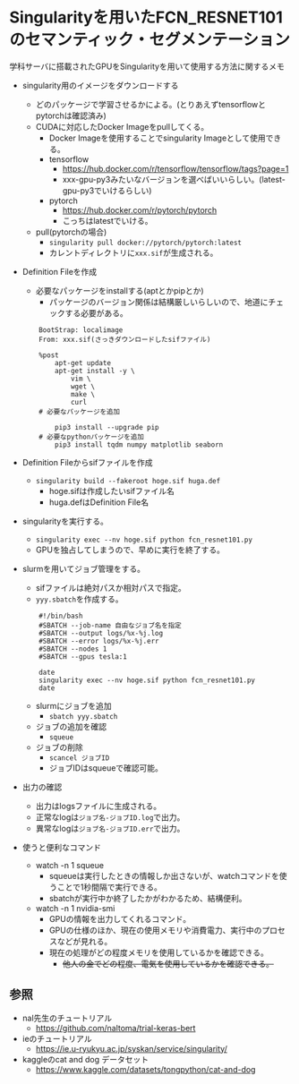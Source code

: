 # Singularityを用いたFCN_RESNET101のセマンティック・セグメンテーション

学科サーバに搭載されたGPUをSingularityを用いて使用する方法に関するメモ

<!--
## python環境構築
- pythonのバージョンを設定
    - pyenvなどを使うと便利(入れ方に関しては調べるとすぐ出てくる)
    ```
        #入れたいPythonバージョンを探す
        pyenv install --list
        #Pythonをインストールする
        pyenv install 3.x.x
        #Pythonバージョンをローカルに反映
        pyenv local 3.x.x
        #仮想環境を構築
        python -m venv venv
        #仮想環境を実行
        source venv/bin/activate
    ```
よく考えたら、singularity内に環境作るから、ここで作る必要ない。
-->
- singularity用のイメージをダウンロードする
    - どのパッケージで学習させるかによる。(とりあえずtensorflowとpytorchは確認済み)
    - CUDAに対応したDocker Imageをpullしてくる。
        - Docker Imageを使用することでsingularity Imageとして使用できる。
        - tensorflow
            - https://hub.docker.com/r/tensorflow/tensorflow/tags?page=1
            - xxx-gpu-py3みたいなバージョンを選べばいいらしい。(latest-gpu-py3でいけるらしい)
        - pytorch
            - https://hub.docker.com/r/pytorch/pytorch
            - こっちはlatestでいける。  
    - pull(pytorchの場合)
        - `singularity pull docker://pytorch/pytorch:latest`
        - カレントディレクトリに`xxx.sif`が生成される。　

- Definition Fileを作成
    - 必要なパッケージをinstallする(aptとかpipとか)
        - パッケージのバージョン関係は結構厳しいらしいので、地道にチェックする必要がある。
    ```
        BootStrap: localimage                                                                                   
        From: xxx.sif(さっきダウンロードしたsifファイル)

        %post
            apt-get update
            apt-get install -y \
                vim \
                wget \
                make \
                curl
        # 必要なパッケージを追加

            pip3 install --upgrade pip
        # 必要なpythonパッケージを追加
            pip3 install tqdm numpy matplotlib seaborn
    ```

- Definition Fileからsifファイルを作成
    - `singularity build --fakeroot hoge.sif huga.def`
        - hoge.sifは作成したいsifファイル名
        - huga.defはDefinition File名

- singularityを実行する。
    - `singularity exec --nv hoge.sif python fcn_resnet101.py`
    - GPUを独占してしまうので、早めに実行を終了する。

- slurmを用いてジョブ管理をする。
    - sifファイルは絶対パスか相対パスで指定。
    - `yyy.sbatch`を作成する。
    ```
        #!/bin/bash                                                                                                           
        #SBATCH --job-name 自由なジョブ名を指定
        #SBATCH --output logs/%x-%j.log
        #SBATCH --error logs/%x-%j.err
        #SBATCH --nodes 1
        #SBATCH --gpus tesla:1

        date
        singularity exec --nv hoge.sif python fcn_resnet101.py
        date
    ```
    - slurmにジョブを追加
        - `sbatch yyy.sbatch`
    - ジョブの追加を確認
        - `squeue`
    - ジョブの削除
        - `scancel ジョブID`
        - ジョブIDはsqueueで確認可能。

- 出力の確認
    - 出力はlogsファイルに生成される。
    - 正常なlogは`ジョブ名-ジョブID.log`で出力。
    - 異常なlogは`ジョブ名-ジョブID.err`で出力。

- 使うと便利なコマンド
    - watch -n 1 squeue
        - squeueは実行したときの情報しか出さないが、watchコマンドを使うことで1秒間隔で実行できる。
        - sbatchが実行中か終了したかがわかるため、結構便利。
    - watch -n 1 nvidia-smi
        - GPUの情報を出力してくれるコマンド。
        - GPUの仕様のほか、現在の使用メモリや消費電力、実行中のプロセスなどが見れる。
        - 現在の処理がどの程度メモリを使用しているかを確認できる。
            - ~~他人の金でどの程度、電気を使用しているかを確認できる。~~

## 参照
- nal先生のチュートリアル
    - https://github.com/naltoma/trial-keras-bert
- ieのチュートリアル
    - https://ie.u-ryukyu.ac.jp/syskan/service/singularity/
- kaggleのcat and dog データセット
    - https://www.kaggle.com/datasets/tongpython/cat-and-dog
